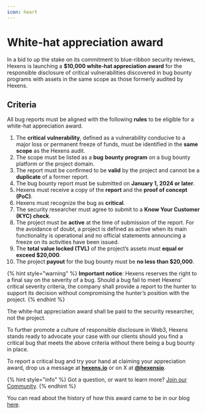```yaml
---
icon: heart
---
```


# White-hat appreciation award

In a bid to up the stake on its commitment to blue-ribbon security reviews, Hexens is launching a **$10,000 white-hat appreciation award** for the responsible disclosure of critical vulnerabilities discovered in bug bounty programs with assets in the same scope as those formerly audited by Hexens.

## Criteria&#x20;

All bug reports must be aligned with the following **rules** to be eligible for a white-hat appreciation award.

1. The **critical** **vulnerability**, defined as a vulnerability conducive to a major loss or permanent freeze of funds, must be identified in the **same** **scope** as the Hexens audit.
2. The scope must be listed as a **bug** **bounty** **program** on a bug bounty platform or the project domain.
3. The report must be confirmed to be **valid** by the project and cannot be a **duplicate** of a former report.
4. The bug bounty report must be submitted on **January 1, 2024 or later**.
5. Hexens must receive a copy of the **report** and the **proof of concept (PoC)**.
6. Hexens must recognize the bug as **critical**.
7. The security researcher must agree to submit to a **Know Your Customer (KYC) check**.
8. The project must be **active** at the time of submission of the report. For the avoidance of doubt, a project is defined as active when its main functionality is operational and no official statements announcing a freeze on its activities have been issued.
9. The **total value locked (TVL)** of the project’s assets must **equal or exceed $20,000**.
10. The project **payout** for the bug bounty must be **no less than $20,000**.

{% hint style="warning" %}
**Important notice**: Hexens reserves the right to a final say on the severity of a bug. Should a bug fail to meet Hexens’ critical severity criteria, the company shall provide a report to the hunter to support its decision without compromising the hunter’s position with the project.
{% endhint %}

The white-hat appreciation award shall be paid to the security researcher, not the project.

To further promote a culture of responsible disclosure in Web3, Hexens stands ready to advocate your case with our clients should you find a critical bug that meets the above criteria without there being a bug bounty in place.

To report a critical bug and try your hand at claiming your appreciation award, drop us a message at [**hexens.io**](https://hexens.io/) or on X at [**@hexensio**](https://twitter.com/hexensio).

{% hint style="info" %}
Got a question, or want to learn more? [Join our Community](https://discord.gg/remedy).
{% endhint %}

You can read about the history of how this award came to be in our blog [here](https://hexens.io/blog/white-hat-appreciation-award).
